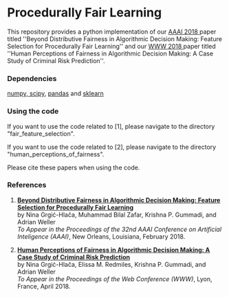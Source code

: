 # Procedurally Fair Learning

This repository provides a python implementation of our <a href="https://people.mpi-sws.org/~nghlaca/papers/fair_feature_selection.pdf" target="_blank"> AAAI 2018 </a> paper titled ''Beyond Distributive Fairness in Algorithmic Decision Making: Feature Selection for Procedurally Fair Learning'' and our <a href="https://people.mpi-sws.org/~nghlaca/papers/human_perceptions_of_fairness.pdf" target="_blank"> WWW 2018 </a> paper titled ''Human Perceptions of Fairness in Algorithmic Decision Making: A Case Study of Criminal Risk Prediction''.


### Dependencies 

[numpy, scipy](https://www.scipy.org/scipylib/download.html), [pandas](https://pandas.pydata.org/) and [sklearn](http://scikit-learn.org/)


### Using the code

If you want to use the code related to [1], please navigate to the directory "fair_feature_selection".

If you want to use the code related to [2], please navigate to the directory "human_perceptions_of_fairness".

Please cite these papers when using the code.


### References

1. <b><a href="https://people.mpi-sws.org/~nghlaca/papers/fair_feature_selection.pdf" target="_blank">Beyond Distributive Fairness in Algorithmic Decision Making: Feature Selection for Procedurally Fair Learning</a></b><br>
by Nina Grgi&#263;-Hla&#269;a, Muhammad Bilal Zafar, Krishna P. Gummadi, and Adrian Weller<br>
<i>To Appear in the Proceedings of the 32nd AAAI Conference on Artificial Inteligence (AAAI)</i>, New Orleans, Louisiana, February 2018.<br>

2. <b><a href="https://people.mpi-sws.org/~nghlaca/papers/human_perceptions_of_fairness.pdf" target="_blank">Human Perceptions of Fairness in Algorithmic Decision Making: A Case Study of Criminal Risk Prediction</a></b><br>
by Nina Grgi&#263;-Hla&#269;a, Elissa M. Redmiles, Krishna P. Gummadi, and Adrian Weller<br>
<i>To Appear in the Proceedings of the Web Conference (WWW)</i>, Lyon, France, April 2018.<br>
